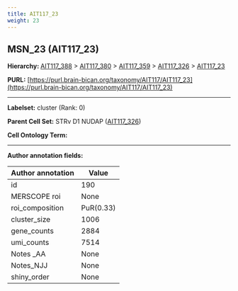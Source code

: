 ```yaml
---
title: AIT117_23
weight: 23
---
```

## MSN_23 (AIT117_23)
<b>Hierarchy: </b>
[AIT117_388](../AIT117_388) >
[AIT117_380](../AIT117_380) >
[AIT117_359](../AIT117_359) >
[AIT117_326](../AIT117_326) >
[AIT117_23](../AIT117_23)

**PURL:** [https://purl.brain-bican.org/taxonomy/AIT117/AIT117_23](https://purl.brain-bican.org/taxonomy/AIT117/AIT117_23)

---


**Labelset:** cluster (Rank: 0)

**Parent Cell Set:** STRv D1 NUDAP ([AIT117_326](../AIT117_326))



**Cell Ontology Term:** 

[MARKER GENES.]: #


---

[TRANSFERRED ANNOTATIONS.]: #


[AUTHOR ANNOTATION FIELDS.]: #


**Author annotation fields:**

| Author annotation | Value |
|-------------------|-------|
|id|190|
|MERSCOPE roi|None|
|roi_composition|PuR(0.33) | NAC(0.2) | CaH(0.15) | PuC(0.09) | GPe(0.09) | CaB(0.08)|
|cluster_size|1006|
|gene_counts|2884|
|umi_counts|7514|
|Notes _AA|None|
|Notes_NJJ|None|
|shiny_order|None|
